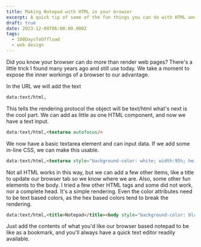 ```yaml
---
title: Making Notepad with HTML in your browser
excerpt: A quick tip of some of the fun things you can do with HTML and your browser
draft: true
date: 2023-12-08T06:00:00.000Z
tags:
  - 100DaysToOffload
  - web design
---
```


Did you know your browser can do more than render web pages? There's a little trick I found many years ago and still use today. We take a moment to expose the inner workings of a browser to our advantage.

In the URL we will add the text

```html
data:text/html,
```

This tells the rendering protocol the object will be text/html what's next is the cool part. We can add as little as one HTML component, and now we have a text input.

```html
data:text/html,<textarea autofocus/>
```

We now have a basic textarea element and can input data. If we add some in-line CSS, we can make this usable.

```html
data:text/html,<textarea style="background-color: white; width:95%; height:95%; padding:20px; font-size:1em; font-family: arial; color:black; border:1px solid black; border-left: 10px solid blue; margin-left: 30px; resize: none;" autofocus/>
```

Not all HTML works in this way, but we can add a few other items, like a title to update our browser tab so we know where we are. Also, some other fun elements to the body. I tried a few other HTML tags and some did not work, nor a complete head. It's a simple rendering. Even the color attributes need to be text based colors, as the hex based colors tend to break the rendering. 

```html
data:text/html,<title>Notepad</title><body style="background-color: black;"><textarea style="background-color: black; width:95%; height:95%; padding:20px; font-size:1em; font-family: arial; color:white; border:1px solid black; border-left: 10px solid blue; margin-left: 30px; resize: none;" autofocus/>
```

Just add the contents of what you'd like our browser based notepad to be like as a bookmark, and you'll always have a quick text editor readily available. 
